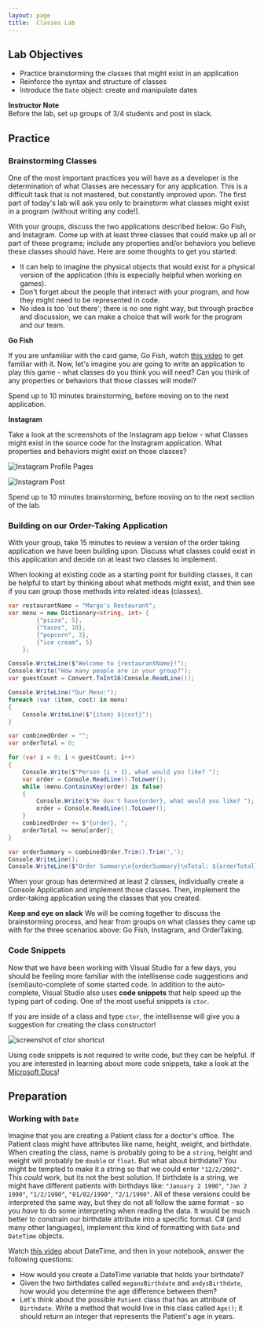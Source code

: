 ```yaml
---
layout: page
title:  Classes Lab
---
```


## Lab Objectives
* Practice brainstorming the classes that might exist in an application
* Reinforce the syntax and structure of classes
* Introduce the `Date` object: create and manipulate dates

<aside class="instructor-notes">
    <p><strong>Instructor Note</strong><br>Before the lab, set up groups of 3/4 students and post in slack.</p>
</aside>

## Practice
### Brainstorming Classes

One of the most important practices you will have as a developer is the determination of what Classes are necessary for any application.  This is a difficult task that is not mastered, but constantly improved upon.  The first part of today's lab will ask you only to brainstorm what classes might exist in a program (without writing any code!).

With your groups, discuss the two applications described below: Go Fish, and Instagram.  Come up with at least three classes that could make up all or part of these programs; include any properties and/or behaviors you believe these classes should have. Here are some thoughts to get you started:
* It can help to imagine the physical objects that would exist for a physical version of the application (this is especially helpful when working on games).
* Don't forget about the people that interact with your program, and how they might need to be represented in code.
* No idea is too 'out there'; there is no one right way, but through practice and discussion, we can make a choice that will work for the program and our team.

**Go Fish**

If you are unfamiliar with the card game, Go Fish, watch [this video](https://www.youtube.com/watch?v=hRpXLSMdve0) to get familiar with it.  Now, let's imagine you are going to write an application to play this game - what classes do you think you will need? Can you think of any properties or behaviors that those classes will model?

Spend up to 10 minutes brainstorming, before moving on to the next application.

**Instagram**

Take a look at the screenshots of the Instagram app below - what Classes might exist in the source code for the Instagram application.  What properties and behaviors might exist on those classes?

![Instagram Profile Pages](/assets/images/module1/Week3/instagram-profile.jpeg)

![Instagram Post](/assets/images/module1/Week3/instagram-post.png)

Spend up to 10 minutes brainstorming, before moving on to the next section of the lab.

### Building on our Order-Taking Application

With your group, take 15 minutes to review a version of the order taking application we have been building upon.  Discuss what classes could exist in this application and decide on at least two classes to implement.

When looking at existing code as a starting point for building classes, it can be helpful to start by thinking about what methods might exist, and then see if you can group those methods into related ideas (classes).

```c#
var restaurantName = "Margo's Restaurant";
var menu = new Dictionary<string, int> {
		{"pizza", 5},
		{"tacos", 10},
		{"popcorn", 3},
		{"ice cream", 5}
	};

Console.WriteLine($"Welcome to {restaurantName}!");
Console.Write("How many people are in your group?");
var guestCount = Convert.ToInt16(Console.ReadLine());

Console.WriteLine("Our Menu:");
foreach (var (item, cost) in menu)
{
	Console.WriteLine($"{item} ${cost}");
}

var combinedOrder = "";
var orderTotal = 0;

for (var i = 0; i < guestCount; i++)
{
	Console.Write($"Person {i + 1}, what would you like? ");
	var order = Console.ReadLine().ToLower();
	while (menu.ContainsKey(order) is false)
    {
		Console.Write($"We don't have{order}, what would you like? ");
		order = Console.ReadLine().ToLower();
    }
	combinedOrder += $"{order}, ";
	orderTotal += menu[order];
}

var orderSummary = combinedOrder.Trim().Trim(',');
Console.WriteLine();
Console.WriteLine($"Order Summary\n{orderSummary}\nTotal: ${orderTotal}");
```

When your group has determined at least 2 classes, individually create a Console Application and implement those classes.  Then, implement the order-taking application using the classes that you created.

**Keep and eye on slack** We will be coming together to discuss the brainstorming process, and hear from groups on what classes they came up with for the three scenarios above: Go Fish, Instagram, and OrderTaking.

### Code Snippets
Now that we have been working with Visual Studio for a few days, you should be feeling more familiar with the intellisense code suggestions and (semi)auto-complete of some started code.  In addition to the auto-complete, Visual Studio also uses **code snippets** that help speed up the typing part of coding.  One of the most useful snippets is `ctor`.

If you are inside of a class and type `ctor`, the intellisense will give you a suggestion for creating the class constructor!

![screenshot of ctor shortcut](/assets/images/module1/Week3/ctor-shortcut.png)

Using code snippets is not required to write code, but they can be helpful.  If you are interested in learning about more code snippets, take a look at the [Microsoft Docs](https://docs.microsoft.com/en-us/visualstudio/ide/code-snippets?view=vs-2022)!

## Preparation
### Working with `Date`
Imagine that you are creating a Patient class for a doctor's office.  The Patient class might have attributes like name, height, weight, and birthdate.  When creating the class, name is probably going to be a `string`, height and weight will probably be `double` or `float`.  But what about birthdate?  You might be tempted to make it a string so that we could enter `"12/2/2002"`.  This _could_ work, but its not the best solution.  If birthdate is a string, we might have different patients with birthdays like: `"January 2 1990"`, `"Jan 2 1990"`, `"1/2/1990"`, `"01/02/1990"`, `"2/1/1990"`.  All of these versions could be interpreted the same way, but they do not all follow the same format - so you _have_ to do some interpreting when reading the data.  It would be much better to constrain our birthdate attribute into a specific format.  C# (and many other languages), implement this kind of formatting with `Date` and `DateTime` objects.

Watch [this video](https://docs.microsoft.com/en-us/shows/csharp-fundamentals-for-absolute-beginners/working-with-dates-and-times) about DateTime, and then in your notebook, answer the following questions:
* How would you create a DateTime variable that holds your birthdate?
* Given the two birthdates called `megansBirthdate` and `andysBirthdate`, how would you determine the age difference between them?
* Let's think about the possible `Patient` class that has an attribute of `Birthdate`.  Write a method that would live in this class called `Age()`; it should return an integer that represents the Patient's age in years.
